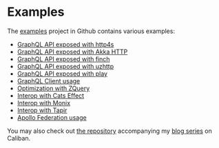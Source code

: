# Examples
The [examples](https://github.com/ghostdogpr/caliban/tree/master/examples/) project in Github contains various examples:
- [GraphQL API exposed with http4s](https://github.com/ghostdogpr/caliban/tree/master/examples/src/main/scala/caliban/http4s)
- [GraphQL API exposed with Akka HTTP](https://github.com/ghostdogpr/caliban/tree/master/examples/src/main/scala/caliban/akkahttp)
- [GraphQL API exposed with finch](https://github.com/ghostdogpr/caliban/tree/master/examples/src/main/scala/caliban/finch)
- [GraphQL API exposed with uzhttp](https://github.com/ghostdogpr/caliban/tree/master/examples/src/main/scala/caliban/uzhttp)
- [GraphQL API exposed with play](https://github.com/ghostdogpr/caliban/tree/master/examples/src/main/scala/caliban/play)
- [GraphQL Client usage](https://github.com/ghostdogpr/caliban/tree/master/examples/src/main/scala/caliban/client)
- [Optimization with ZQuery](https://github.com/ghostdogpr/caliban/tree/master/examples/src/main/scala/caliban/optimizations)
- [Interop with Cats Effect](https://github.com/ghostdogpr/caliban/tree/master/examples/src/main/scala/caliban/interop/cats)
- [Interop with Monix](https://github.com/ghostdogpr/caliban/tree/master/examples/src/main/scala/caliban/interop/monix)
- [Interop with Tapir](https://github.com/ghostdogpr/caliban/tree/master/examples/src/main/scala/caliban/tapir)
- [Apollo Federation usage](https://github.com/ghostdogpr/caliban/tree/master/examples/src/main/scala/caliban/federation)

You may also check out [the repository](https://github.com/ghostdogpr/caliban-blog-series) accompanying my [blog series](https://medium.com/@ghostdogpr/graphql-in-scala-with-caliban-part-1-8ceb6099c3c2) on Caliban.